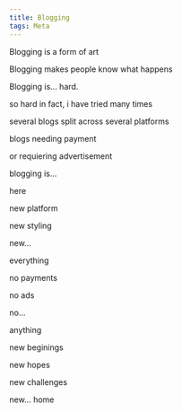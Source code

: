 ```yaml
---
title: Blogging
tags: Meta
---
```


Blogging is a form of art

Blogging makes people know what happens

Blogging is... hard.

so hard in fact, i have tried many times

several blogs split across several platforms

blogs needing payment

or requiering advertisement

blogging is...

here

new platform

new styling

new...

everything

no payments

no ads

no...

anything

new beginings

new hopes

new challenges

new... home